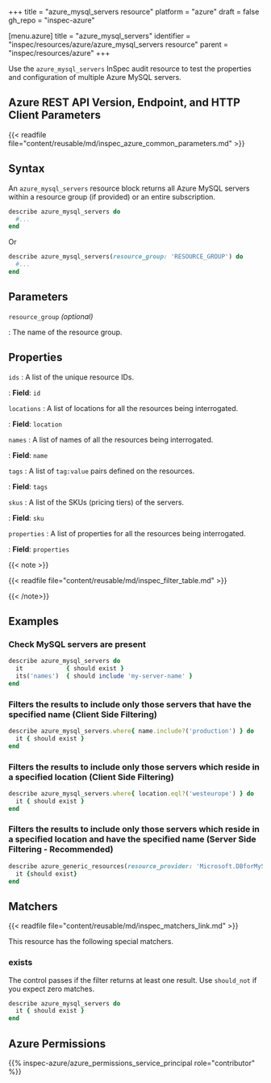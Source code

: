 +++
title = "azure_mysql_servers resource"
platform = "azure"
draft = false
gh_repo = "inspec-azure"

[menu.azure]
title = "azure_mysql_servers"
identifier = "inspec/resources/azure/azure_mysql_servers resource"
parent = "inspec/resources/azure"
+++

Use the `azure_mysql_servers` InSpec audit resource to test the properties and configuration of multiple Azure MySQL servers.

## Azure REST API Version, Endpoint, and HTTP Client Parameters

{{< readfile file="content/reusable/md/inspec_azure_common_parameters.md" >}}

## Syntax

An `azure_mysql_servers` resource block returns all Azure MySQL servers within a resource group (if provided) or an entire subscription.

```ruby
describe azure_mysql_servers do
  #...
end
```

Or

```ruby
describe azure_mysql_servers(resource_group: 'RESOURCE_GROUP') do
  #...
end
```

## Parameters

`resource_group` _(optional)_

: The name of the resource group.

## Properties

`ids`
: A list of the unique resource IDs.

: **Field**: `id`

`locations`
: A list of locations for all the resources being interrogated.

: **Field**: `location`

`names`
: A list of names of all the resources being interrogated.

: **Field**: `name`

`tags`
: A list of `tag:value` pairs defined on the resources.

: **Field**: `tags`

`skus`
: A list of the SKUs (pricing tiers) of the servers.

: **Field**: `sku`

`properties`
: A list of properties for all the resources being interrogated.

: **Field**: `properties`

{{< note >}}

{{< readfile file="content/reusable/md/inspec_filter_table.md" >}}

{{< /note>}}

## Examples

### Check MySQL servers are present

```ruby
describe azure_mysql_servers do
  it            { should exist }
  its('names')  { should include 'my-server-name' }
end
```

### Filters the results to include only those servers that have the specified name (Client Side Filtering)

```ruby
describe azure_mysql_servers.where{ name.include?('production') } do
  it { should exist }
end
```

### Filters the results to include only those servers which reside in a specified location (Client Side Filtering)

```ruby
describe azure_mysql_servers.where{ location.eql?('westeurope') } do
  it { should exist }
end
```

### Filters the results to include only those servers which reside in a specified location and have the specified name (Server Side Filtering - Recommended)

```ruby
describe azure_generic_resources(resource_provider: 'Microsoft.DBforMySQL/servers', substring_of_name: 'production', location: 'westeurope') do
  it {should exist}
end
```

## Matchers

{{< readfile file="content/reusable/md/inspec_matchers_link.md" >}}

This resource has the following special matchers.

### exists

The control passes if the filter returns at least one result. Use `should_not` if you expect zero matches.

```ruby
describe azure_mysql_servers do
  it { should exist }
end
```

## Azure Permissions

{{% inspec-azure/azure_permissions_service_principal role="contributor" %}}
